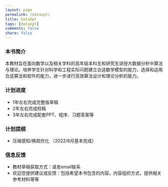 ```yaml
---
layout: page
permalink: /dataopt/
title: DataOpt
tags: [dataopt]
comments: false
share: false
---
```



### 本书简介
本教材旨在面向数学以及相关学科的高年级本科生和研究生讲授大数据分析中算法与理论。培养学生针对科学和工程实际问题建立合适数学模型的能力，选择和运用合适算法和软件的能力，进一步进行高效算法设计和理论分析的能力。


### 计划进度
* 1年左右完成完整版草稿
* 2年左右完成校稿
* 3年左右完成配套PPT、程序、习题答案等
  

### 计划提纲
* 压缩感知/稀疏优化 （2022/8月基本完成） <br>




### 信息反馈
* 教材草稿获取方式：请发email联系 <br>
* 欢迎您提供建议或反馈：包括希望本书包含的内容，内容组织方式，提供相关参考材料等等 <br>
